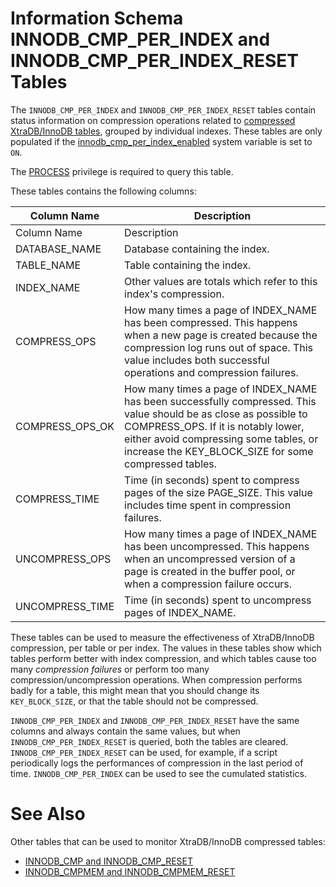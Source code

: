 # Information Schema INNODB_CMP_PER_INDEX and INNODB_CMP_PER_INDEX_RESET Tables

The `INNODB_CMP_PER_INDEX` and `INNODB_CMP_PER_INDEX_RESET` tables contain status information on compression operations related to [compressed XtraDB/InnoDB tables](/en/innodb-storage-formats/#compressed), grouped by individual indexes. These tables are only populated if the [innodb_cmp_per_index_enabled](../../../../../../../storage-engines/innodb/innodb-system-variables.md#innodb_cmp_per_index_enabled) system variable is set to `ON`.

The [PROCESS](../../../../../account-management-sql-commands/grant.md#global-privileges) privilege is required to query this table.

These tables contains the following columns:

| Column Name | Description |
| --- | --- |
| Column Name | Description |
| DATABASE_NAME | Database containing the index. |
| TABLE_NAME | Table containing the index. |
| INDEX_NAME | Other values are totals which refer to this index's compression. |
| COMPRESS_OPS | How many times a page of INDEX_NAME has been compressed. This happens when a new page is created because the compression log runs out of space. This value includes both successful operations and compression failures. |
| COMPRESS_OPS_OK | How many times a page of INDEX_NAME has been successfully compressed. This value should be as close as possible to COMPRESS_OPS. If it is notably lower, either avoid compressing some tables, or increase the KEY_BLOCK_SIZE for some compressed tables. |
| COMPRESS_TIME | Time (in seconds) spent to compress pages of the size PAGE_SIZE. This value includes time spent in compression failures. |
| UNCOMPRESS_OPS | How many times a page of INDEX_NAME has been uncompressed. This happens when an uncompressed version of a page is created in the buffer pool, or when a compression failure occurs. |
| UNCOMPRESS_TIME | Time (in seconds) spent to uncompress pages of INDEX_NAME. |

These tables can be used to measure the effectiveness of XtraDB/InnoDB compression, per table or per index. The values in these tables show which tables perform better with index compression, and which tables cause too many *compression failures* or perform too many compression/uncompression operations. When compression performs badly for a table, this might mean that you should change its `KEY_BLOCK_SIZE`, or that the table should not be compressed.

`INNODB_CMP_PER_INDEX` and `INNODB_CMP_PER_INDEX_RESET` have the same columns and always contain the same values, but when `INNODB_CMP_PER_INDEX_RESET` is queried, both the tables are cleared. `INNODB_CMP_PER_INDEX_RESET` can be used, for example, if a script periodically logs the performances of compression in the last period of time. `INNODB_CMP_PER_INDEX` can be used to see the cumulated statistics.

#

# See Also

Other tables that can be used to monitor XtraDB/InnoDB compressed tables:

* [INNODB_CMP and INNODB_CMP_RESET](/en/information_schemainnodb_cmp-and-innodb_cmp_reset-tables/)
* [INNODB_CMPMEM and INNODB_CMPMEM_RESET](/en/information_schemainnodb_cmpmem-and-innodb_cmpmem_reset-tables/)